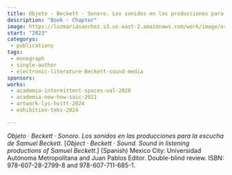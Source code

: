 ```yaml
---
title: Objeto · Beckett · Sonoro. Los sonidos en las producciones para la escucha de Samuel Beckett.
description: "Book · Chapter"
image: https://luzmariasanchez.s3.us-east-2.amazonaws.com/work/image/original/1 2023_OBJECT BECKETT SOUND_SANCHEZ.jpg
start: "2023"
categorys:
 - publications
tags:
 - monograph
 - single-author
 - electronic-literature-Beckett-sound-media
sponsors:
works: 
 - academia-intermittent-spaces-ual-2020
 - academia-now-how-saic-2021
 - artwork-lys-hvitt-2024
 - exhibition-teks-2024

---
```


*Objeto · Beckett · Sonoro. Los sonidos en las producciones para la escucha de Samuel Beckett*. [*Object · Beckett · Sound. Sound in listening productions of Samuel Beckett*.] (Spanish) Mexico City: Universidad Autónoma Metropolitana and Juan Pablos Editor. Double-blind review. ISBN: 978-607-28-2799-8 and 978-607-711-685-1.